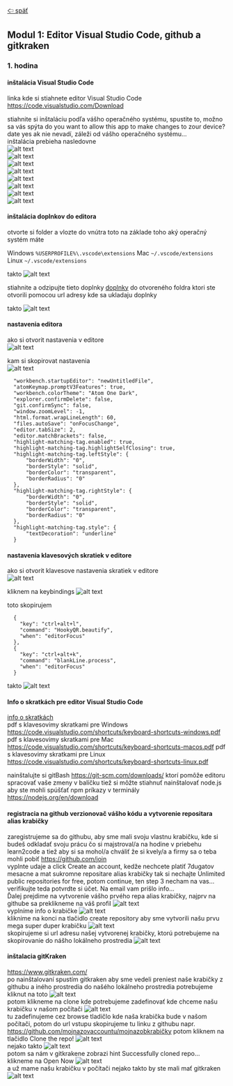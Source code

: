 [&#129188; späť](../README.md)</br>

## Modul 1: Editor Visual Studio Code, github a gitkraken

### 1. hodina

#### inštalácia Visual Studio Code</br>
linka kde si stiahnete editor Visual Studio Code <https://code.visualstudio.com/Download></br>

stiahnite si inštaláciu podľa vášho operačného systému, spustite to, možno sa vás spýta do you want to allow this app to make changes to zour device? date yes ak nie nevadí, záleži od vášho operačného systému...</br> 
inštalácia prebieha nasledovne</br> 
![alt text](images/1.png)</br>
![alt text](images/1.png)</br>
![alt text](images/2.png)</br>
![alt text](images/3.png)</br>
![alt text](images/4.png)</br>
![alt text](images/5.png)</br>
![alt text](images/6.png)</br>
![alt text](images/7.png)</br>

#### inštalácia doplnkov do editora</br>
otvorte si folder a vlozte do vnútra toto na základe toho aký operačný systém máte

Windows ```%USERPROFILE%\.vscode\extensions```
Mac ```~/.vscode/extensions```
Linux ```~/.vscode/extensions```

takto
![alt text](images/8.png)</br>

stiahnite a odzipujte tieto doplnky [doplnky](extensions.zip) do otvoreného foldra ktori ste otvorili pomocou url adresy kde sa ukladaju doplnky

takto
![alt text](images/9.png)</br>

#### nastavenia editora</br>
ako si otvorit nastavenia v editore</br>
![alt text](images/10.png)</br>

kam si skopirovat nastavenia</br>
![alt text](images/11.png)</br>
```
  "workbench.startupEditor": "newUntitledFile",
  "atomKeymap.promptV3Features": true,
  "workbench.colorTheme": "Atom One Dark",
  "explorer.confirmDelete": false,
  "git.confirmSync": false,
  "window.zoomLevel": -1,
  "html.format.wrapLineLength": 60,
  "files.autoSave": "onFocusChange",
  "editor.tabSize": 2,
  "editor.matchBrackets": false,
  "highlight-matching-tag.enabled": true,
  "highlight-matching-tag.highlightSelfClosing": true,
  "highlight-matching-tag.leftStyle": {
      "borderWidth": "0",
      "borderStyle": "solid",
      "borderColor": "transparent",
      "borderRadius": "0"
  },
  "highlight-matching-tag.rightStyle": {
      "borderWidth": "0",
      "borderStyle": "solid",
      "borderColor": "transparent",
      "borderRadius": "0"
  },
  "highlight-matching-tag.style": {
      "textDecoration": "underline"
  }
```
#### nastavenia klavesových skratiek v editore</br>
ako si otvorit klavesove nastavenia skratiek v editore</br>
![alt text](images/12.png)</br>

kliknem na keybindings
![alt text](images/13.png)</br>

toto skopirujem
```
  {
    "key": "ctrl+alt+l",
    "command": "HookyQR.beautify",
    "when": "editorFocus"
  },
  {
    "key": "ctrl+alt+k",
    "command": "blankLine.process",
    "when": "editorFocus"
  }
```
takto 
![alt text](images/14.png)</br>

#### Info o skratkách pre editor Visual Studio Code</br>
[info o skratkách](keybindings.md)</br>
pdf s klavesovimy skratkami pre Windows
<https://code.visualstudio.com/shortcuts/keyboard-shortcuts-windows.pdf>
pdf s klavesovimy skratkami pre Mac
<https://code.visualstudio.com/shortcuts/keyboard-shortcuts-macos.pdf>
pdf s klavesovimy skratkami pre Linux
<https://code.visualstudio.com/shortcuts/keyboard-shortcuts-linux.pdf>

nainštalujte si gitBash <https://git-scm.com/downloads/> ktorí pomôže editoru spracovať vaše zmeny v balíčku
tiež si môžte stiahnuť nainštalovať node.js aby ste mohli spúšťať npm príkazy v terminály <https://nodejs.org/en/download>

#### registracia na github verzionovač vášho kódu a vytvorenie repositara alias krabičky</br>
zaregistrujeme sa do githubu, aby sme mali svoju vlastnu krabičku, kde si budeš odkladať svoju prácu čo si majstroval/a na hodine v priebehu learn2code a tiež aby si sa mohol/a chváliť že si kvely/a a firmy sa o teba mohli pobiť <https://github.com/join></br>
vyplnte udaje a click Create an account, kedže nechcete platiť 7dugatov mesacne a mat sukromne repositare alias krabičky tak si nechajte Unlimited public repositories for free, potom continue, ten step 3 necham na vas...
verifikujte teda potvrdte si účet. Na email vam prišlo info...</br>
Ďalej prejdime na vytvorenie vášho prvého repa alias krabičky, najprv na githube sa preklikneme na váš profil
![alt text](images/15.png)</br>
vyplníme info o krabičke
![alt text](images/16.png)</br>
kliknime na konci na tlačidlo create repository aby sme vytvorili našu prvu mega super duper krabičku
![alt text](images/17.png)</br>
skopirujeme si url adresu našej vytvorenej krabičky, ktorú potrebujeme na skopirovanie do nášho lokálneho prostredia
![alt text](images/18.png)</br>

#### inštalacia gitKraken</br>
<https://www.gitkraken.com/></br>
po nainštalovaní spustím gitkraken aby sme vedeli preniest naše krabičky z githubu a iného prostredia do našého lokálneho prostredia potrebujeme kliknut na toto
![alt text](images/19.png)</br>
potom klikneme na clone kde potrebujeme zadefinovať kde chceme našu krabičku v našom počítači
![alt text](images/20.png)</br>
tu zadefinujeme cez browse tladičlo kde naša krabička bude v našom počítači, potom do url vstupu skopirujeme tu linku z githubu napr. https://github.com/mojnazovaccountu/mojnazobkrabičky
potom kliknem na tlačidlo Clone the repo!
![alt text](images/21.png)</br>
nejako takto
![alt text](images/22.png)</br>
potom sa nám v gitkrakene zobrazi hint Successfully cloned repo... klikneme na Open Now
![alt text](images/23.png)</br>
a už mame našu krabičku v počítači nejako takto by ste mali mať gitkraken
![alt text](images/24.png)</br>